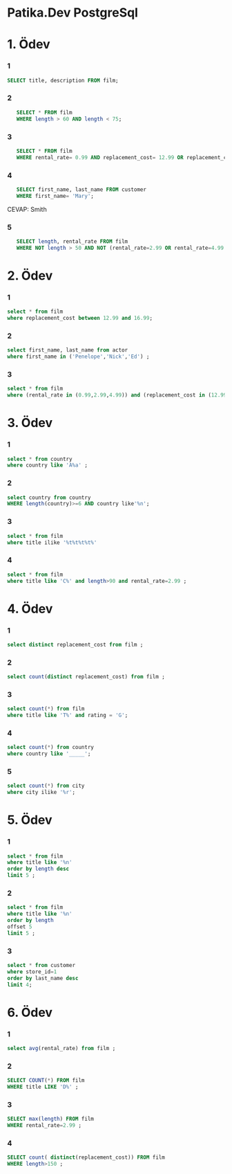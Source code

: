 # Patika.Dev PostgreSql

# 1. Ödev

### 1 
```sql
SELECT title, description FROM film; 
```
### 2 
```sql 
   SELECT * FROM film
   WHERE length > 60 AND length < 75;
 ```

### 3 
```sql
   SELECT * FROM film
   WHERE rental_rate= 0.99 AND replacement_cost= 12.99 OR replacement_cost= 28.99; 
```

### 4 
```sql 
   SELECT first_name, last_name FROM customer
   WHERE first_name= 'Mary'; 
```
   CEVAP: Smith
     
### 5 
```sql
   SELECT length, rental_rate FROM film
   WHERE NOT length > 50 AND NOT (rental_rate=2.99 OR rental_rate=4.99 );
```

# 2. Ödev

### 1
```sql
select * from film
where replacement_cost between 12.99 and 16.99;
```

### 2
```sql
select first_name, last_name from actor
where first_name in ('Penelope','Nick','Ed') ;
```

### 3
```sql
select * from film
where (rental_rate in (0.99,2.99,4.99)) and (replacement_cost in (12.99, 15.99 , 28.99) ) ;
```

# 3. Ödev

### 1 
```sql
select * from country
where country like 'A%a' ;
```
### 2 
```sql
select country from country
WHERE length(country)>=6 AND country like'%n';
```
### 3
```sql
select * from film
where title ilike '%t%t%t%t%'
```
### 4 
```sql
select * from film
where title like 'C%' and length>90 and rental_rate=2.99 ;
```

# 4. Ödev

### 1
```sql
select distinct replacement_cost from film ;
```
### 2 
```sql
select count(distinct replacement_cost) from film ;
```
### 3
```sql
select count(*) from film 
where title like 'T%' and rating = 'G';
```
### 4 
```sql
select count(*) from country 
where country like '_____'; 
```
### 5 
```sql
select count(*) from city 
where city ilike '%r';
```

# 5. Ödev

### 1
```sql
select * from film
where title like '%n'
order by length desc
limit 5 ;
```
### 2 
```sql
select * from film
where title like '%n'
order by length 
offset 5
limit 5 ;
```
### 3
```sql
select * from customer
where store_id=1
order by last_name desc
limit 4;
```
# 6. Ödev

### 1
```sql
select avg(rental_rate) from film ;
```
### 2 
```sql
SELECT COUNT(*) FROM film 
WHERE title LIKE 'D%' ;
```
### 3
```sql
SELECT max(length) FROM film 
WHERE rental_rate=2.99 ;
```
### 4 
```sql
SELECT count( distinct(replacement_cost)) FROM film 
WHERE length>150 ;
```

